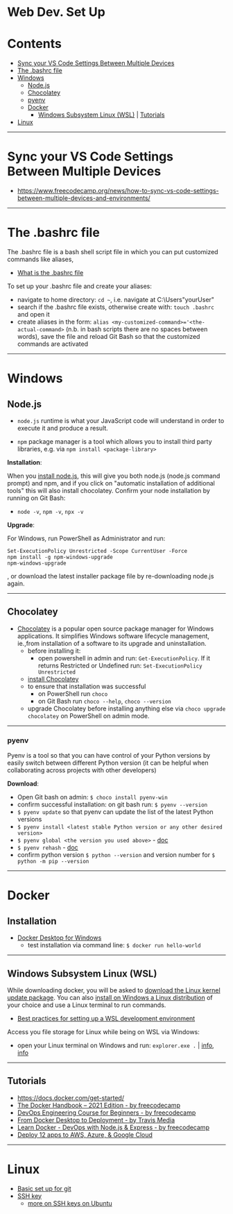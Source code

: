 # Web Dev. Set Up

Contents
=======================

* [Sync your VS Code Settings Between Multiple Devices](#syn-your-vs-code-settings-between-multiple-devices)
* [The .bashrc file](#the-bashrc-file)
* [Windows](#windows)
    * [Node.js](#nodejs)
    * [Chocolatey](#chocolatey)
    * [pyenv](#pyenv)
    * [Docker](#docker)
        * [Windows Subsystem Linux (WSL)](#windows-subsystem-linux-wsl) | [Tutorials](#tutorials)
* [Linux](#linux)


-----

# Sync your VS Code Settings Between Multiple Devices

* https://www.freecodecamp.org/news/how-to-sync-vs-code-settings-between-multiple-devices-and-environments/

-----

# The .bashrc file

The .bashrc file is a bash shell script file in which you can put customized commands like aliases, 
* [What is the .bashrc file](https://unix.stackexchange.com/questions/129143/what-is-the-purpose-of-bashrc-and-how-does-it-work)

To set up your .bashrc file and create your aliases:
* navigate to home directory: `cd ~`, i.e. navigate at C:\Users\"yourUser"
* search if the .bashrc file exists, otherwise create with: `touch .bashrc` and open it
* create aliases in the form: `alias <my-customized-command>='<the-actual-command>` (n.b. in bash scripts there are no spaces between words), save the file and reload Git Bash so that the customized commands are activated


-----

# Windows

## Node.js

* `node.js` runtime is what your JavaScript code will understand in order to execute it and produce a result.

* `npm` package manager is a tool which allows you to install third party libraries, e.g. via `npm install <package-library>`

**Installation**:

When you [install node.js](https://nodejs.org/en/download/), this will give you both node.js (node.js command prompt) and npm, and if you click on "automatic installation of additional tools" this will also install chocolatey. Confirm your node installation by running on Git Bash:
* `node -v`, `npm -v`, `npx -v`

**Upgrade**:

For Windows, run PowerShell as Administrator and run:

    Set-ExecutionPolicy Unrestricted -Scope CurrentUser -Force
    npm install -g npm-windows-upgrade
    npm-windows-upgrade

, or download the latest installer package file by re-downloading node.js again.

------

## Chocolatey

* [Chocolatey](https://chocolatey.org/) is a popular open source package manager for Windows applications. It simplifies Windows software lifecycle management, ie.,from installation of a software to its upgrade and uninstallation.
    * before installing it:
        * open powershell in admin and run: `Get-ExecutionPolicy`. If it returns Restricted or Undefined run: `Set-ExecutionPolicy Unrestricted`
    * [install Chocolatey](https://chocolatey.org/install)
    * to ensure that installation was successful
        * on PowerShell run `choco`
        * on Git Bash run `choco --help`, `choco --version`
    * upgrade Chocolatey before installing anything else via `choco upgrade chocolatey` on PowerShell on admin mode.

------

### pyenv

Pyenv is a tool so that you can have control of your Python versions by easily switch between different Python version (it can be helpful when collaborating across projects with other developers)

**Download**:

* Open Git bash on admin: `$ choco install pyenv-win`
* confirm successful installation: on git bash run: `$ pyenv --version`
* `$ pyenv update` so that pyenv can update the list of the latest Python versions
* `$ pyenv install <latest stable Python version or any other desired version>`
* `$ pyenv global <the version you used above>` - [doc](https://github.com/pyenv/pyenv/blob/master/COMMANDS.md#pyenv-global)
* `$ pyenv rehash` - [doc](https://github.com/pyenv/pyenv/blob/master/COMMANDS.md#pyenv-rehash)
* confirm python version `$ python --version` and version number for `$ python -m pip --version`

--------

# Docker

## Installation

* [Docker Desktop for Windows](https://www.docker.com/products/docker-desktop)
    * test installation via command line: `$ docker run hello-world`

------

## Windows Subsystem Linux (WSL)   

While downloading docker, you will be asked to [download the Linux kernel update package](https://docs.microsoft.com/en-us/windows/wsl/install-manual#step-4---download-the-linux-kernel-update-package). You can also [install on Windows a Linux distribution](https://docs.microsoft.com/en-us/windows/wsl/install-manual#step-6---install-your-linux-distribution-of-choice) of your choice and use a Linux terminal to run commands.
* [Best practices for setting up a WSL development environment](https://docs.microsoft.com/en-us/windows/wsl/setup/environment#set-up-your-linux-username-and-password)

Access you file storage for Linux while being on WSL via Windows:
* open your Linux terminal on Windows and run: `explorer.exe .` | [info](https://superuser.com/questions/1185033/what-is-the-home-directory-on-windows-subsystem-for-linux), [info](https://docs.microsoft.com/en-us/windows/wsl/setup/environment#file-storage)

-------

## Tutorials

* https://docs.docker.com/get-started/
* [The Docker Handbook – 2021 Edition - by freecodecamp](https://www.freecodecamp.org/news/the-docker-handbook/)
* [DevOps Engineering Course for Beginners - by freecodecamp](https://www.youtube.com/watch?v=j5Zsa_eOXeY&ab_channel=freeCodeCamp.org)
* [From Docker Desktop to Deployment - by Travis Media](https://www.youtube.com/watch?v=i7ABlHngi1Q&ab_channel=TravisMedia)
* [Learn Docker - DevOps with Node.js & Express - by freecodecamp](https://www.youtube.com/watch?v=9zUHg7xjIqQ&ab_channel=freeCodeCamp.org)
* [Deploy 12 apps to AWS, Azure, & Google Cloud](https://www.youtube.com/watch?v=-ANCcFQBk6I&ab_channel=freeCodeCamp.org)

-------

# Linux

* [Basic set up for git](https://github.com/dimi-fn/Various-Data-Science-Scripts/tree/main/Git%20%26%20GitHub#linux)
* [SSH key](https://github.com/dimi-fn/Various-Data-Science-Scripts/tree/main/Git%20%26%20GitHub#ssh-key-linux--windows)
    * [more on SSH keys on Ubuntu](https://www.digitalocean.com/community/tutorials/how-to-set-up-ssh-keys-on-ubuntu-1604)

